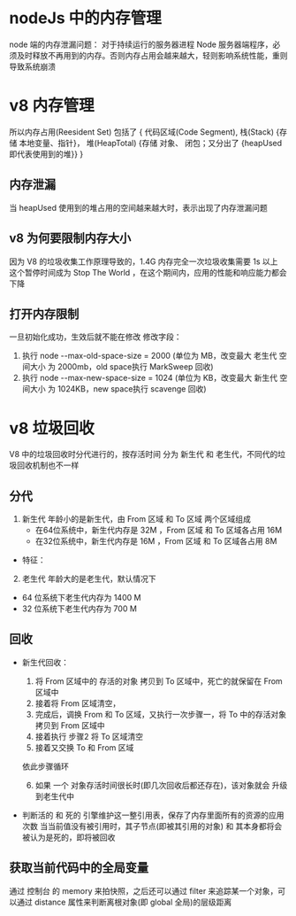 # nodeJs 中的内存管理
node 端的内存泄漏问题：
  对于持续运行的服务器进程 Node 服务器端程序，必须及时释放不再用到的内存。否则内存占用会越来越大，轻则影响系统性能，重则导致系统崩溃

# v8 内存管理
所以内存占用(Reesident Set) 
包括了
  {
    代码区域(Code Segment),
    栈(Stack) {存储 本地变量、指针}，
    堆(HeapTotal) {存储 对象、 闭包；又分出了 {heapUsed 即代表使用到的堆}}
  }

## 内存泄漏
  当 heapUsed 使用到的堆占用的空间越来越大时，表示出现了内存泄漏问题

## v8 为何要限制内存大小
  因为 V8 的垃圾收集工作原理导致的，1.4G 内存完全一次垃圾收集需要 1s 以上
  这个暂停时间成为 Stop The World ，在这个期间内，应用的性能和响应能力都会下降

## 打开内存限制
一旦初始化成功，生效后就不能在修改
修改字段：
  1. 执行 node --max-old-space-size = 2000 (单位为 MB，改变最大 老生代 空间大小 为 2000mb，old space执行 MarkSweep 回收)
  2. 执行 node --max-new-space-size = 1024 (单位为 KB，改变最大 新生代 空间大小 为 1024KB，new space执行 scavenge 回收)


# v8 垃圾回收
V8 中的垃圾回收时分代进行的，按存活时间 分为 新生代 和 老生代，不同代的垃圾回收机制也不一样

## 分代
1. 新生代
  年龄小的是新生代，由 From 区域 和 To 区域 两个区域组成
    - 在64位系统中，新生代内存是 32M ，From 区域 和 To 区域各占用 16M
    - 在32位系统中，新生代内存是 16M ，From 区域 和 To 区域各占用 8M

  - 特征：

2. 老生代
  年龄大的是老生代，默认情况下
  - 64 位系统下老生代内存为 1400 M
  - 32 位系统下老生代内存为 700 M


## 回收
  - 新生代回收：
    1. 将 From 区域中的 存活的对象 拷贝到 To 区域中，死亡的就保留在 From 区域中
    2. 接着将 From 区域清空，
    3. 完成后，调换 From 和 To 区域，又执行一次步骤一，将 To 中的存活对象 拷贝到 From 区域中
    4. 接着执行 步骤2 将 To 区域清空
    5. 接着又交换 To 和 From 区域

    依此步骤循环

    6. 如果 一个 对象存活时间很长时(即几次回收后都还存在)，该对象就会 升级到老生代中

  - 判断活的 和 死的
    引擎维护这一整引用表，保存了内存里面所有的资源的应用次数
    当当前值没有被引用时，其子节点(即被其引用的对象) 和 其本身都将会被认为是死的，即将被回收

## 获取当前代码中的全局变量
  通过 控制台 的 memory 来拍快照，之后还可以通过 filter 来追踪某一个对象，可以通过 distance 属性来判断离根对象(即 global 全局)的层级距离